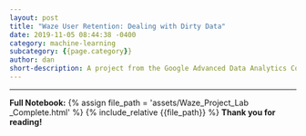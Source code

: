 ```yaml
---
layout: post
title: "Waze User Retention: Dealing with Dirty Data"
date: 2019-11-05 08:44:38 -0400
category: machine-learning
subcategory: {{page.category}}
author: dan
short-description: A project from the Google Advanced Data Analytics Course involving trying to make the best of a bad dataset.
---
```


-----
**Full Notebook:**
{% assign file_path = 'assets/Waze_Project_Lab _Complete.html' %}
{% include_relative {{file_path}} %}
**Thank you for reading!**